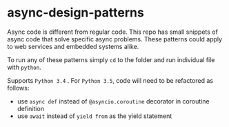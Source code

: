 # async-design-patterns
Async code is different from regular code. This repo has small snippets of async code that solve specific async problems. These patterns could apply to web services and embedded systems alike.

To run any of these patterns simply `cd` to the folder and run individual file with `python`.

Supports `Python 3.4` . For `Python 3.5`, code will need to be refactored as follows:

* use `async def` instead of `@asyncio.coroutine` decorator in coroutine definition
* use `await` instead of `yield from` as the yield statement
